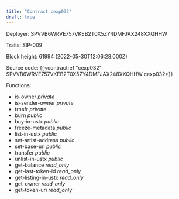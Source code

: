 ```yaml
---
title: "Contract cexp032"
draft: true
---
```

Deployer: SPVVB6WRVE757VKEB2T0X5ZY4DMFJAX248XXQHHW

Traits:
SIP-009 



Block height: 61994 (2022-05-30T12:06:28.000Z)

Source code: {{<contractref "cexp032" SPVVB6WRVE757VKEB2T0X5ZY4DMFJAX248XXQHHW cexp032>}}

Functions:

* is-owner _private_
* is-sender-owner _private_
* trnsfr _private_
* burn _public_
* buy-in-ustx _public_
* freeze-metadata _public_
* list-in-ustx _public_
* set-artist-address _public_
* set-base-uri _public_
* transfer _public_
* unlist-in-ustx _public_
* get-balance _read_only_
* get-last-token-id _read_only_
* get-listing-in-ustx _read_only_
* get-owner _read_only_
* get-token-uri _read_only_
